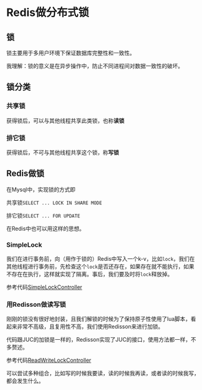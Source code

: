 # Redis做分布式锁

## 锁

锁主要用于多用户环境下保证数据库完整性和一致性。

我理解：锁的意义是在异步操作中，防止不同进程间对数据一致性的破坏。

## 锁分类

### 共享锁

获得锁后，可以与其他线程共享此类锁，也称**读锁**

### 排它锁

获得锁后，不可与其他线程共享这个锁，称**写锁**

## Redis做锁

在Mysql中，实现锁的方式即

共享锁`SELECT ... LOCK IN SHARE MODE`

排它锁`SELECT ... FOR UPDATE`

在Redis中也可以用这样的思想。

### SimpleLock

我们在进行事务前，向（用作于锁的）Redis中写入一个k-v，比如`lock`，我们在其他线程进行事务前，先检查这个`lock`是否还存在，如果存在就不能执行，如果不存在在执行，这样就实现了隔离。事后，我们要及时将`lock`释放掉。

参考代码[SimpleLockController](../03-RedisLock/src/main/java/com/example/demo/controller/SimpleLockController.java)

### 用Redisson做读写锁

刚刚的锁没有很好地封装，且我们解锁的时候为了保持原子性使用了lua脚本，看起来非常不高级，且复用性不高，我们使用Redisson来进行加锁。

代码跟JUC的加锁是一样的，Redisson实现了JUC的接口，使用方法都一样，不多赘述。

参考代码[ReadWriteLockController](../03-RedisLock/src/main/java/com/example/demo/controller/ReadWriteLockController.java)

可以尝试多种组合，比如写的时候我要读，读的时候我再读，或者读的时候我写，都会发生什么。